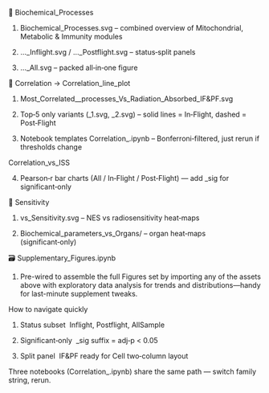 📂 Biochemical_Processes

1. Biochemical_Processes.svg – combined overview of Mitochondrial, Metabolic & Immunity modules

2. …_Inflight.svg / …_Postflight.svg – status‑split panels

3. …_All.svg – packed all‑in‑one figure

📂 Correlation → Correlation_line_plot

1. Most_Correlated__processes_Vs_Radiation_Absorbed_IF&PF.svg

2. Top‑5 only variants (_1.svg, _2.svg) – solid lines = In‑Flight, dashed = Post‑Flight

3. Notebook templates Correlation_<Family>.ipynb – Bonferroni‑filtered, just rerun if thresholds change

Correlation_vs_ISS

4. Pearson‑r bar charts (All / In‑Flight / Post‑Flight) — add _sig for significant‑only

📂 Sensitivity

1. <Family>vs_Sensitivity<Subset>.svg – NES vs radiosensitivity heat‑maps

2. Biochemical_parameters_vs_Organs/ – organ heat‑maps (significant‑only)

🗃️ Supplementary_Figures.ipynb

1. Pre-wired to assemble the full Figures set by importing any of the assets above with exploratory data analysis for trends and distributions—handy for last-minute supplement tweaks.

How to navigate quickly

1. Status subset  Inflight, Postflight, AllSample

2. Significant‑only  _sig suffix = adj‑p < 0.05

3. Split panel  IF&PF ready for Cell two‑column layout

Three notebooks (Correlation_<Family>.ipynb) share the same path — switch family string, rerun.
